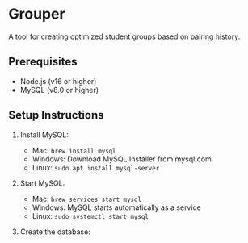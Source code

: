 # Grouper

A tool for creating optimized student groups based on pairing history.

## Prerequisites

- Node.js (v16 or higher)
- MySQL (v8.0 or higher)

## Setup Instructions

1. Install MySQL:
   - Mac: `brew install mysql`
   - Windows: Download MySQL Installer from mysql.com
   - Linux: `sudo apt install mysql-server`

2. Start MySQL:
   - Mac: `brew services start mysql`
   - Windows: MySQL starts automatically as a service
   - Linux: `sudo systemctl start mysql`

3. Create the database:
